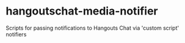 # hangoutschat-media-notifier
Scripts for passing notifications to Hangouts Chat via 'custom script' notifiers
